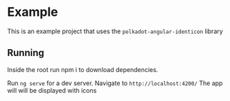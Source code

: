 # Example

This is an example project that uses the `polkadot-angular-identicon` library

## Running

Inside the root run npm i to download dependencies.

Run `ng serve` for a dev server. Navigate to `http://localhost:4200/` The app will will be displayed with icons


